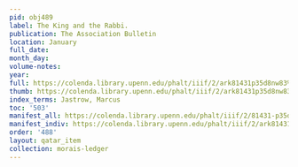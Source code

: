 ```yaml
---
pid: obj489
label: The King and the Rabbi.
publication: The Association Bulletin
location: January
full_date:
month_day:
volume-notes:
year:
full: https://colenda.library.upenn.edu/phalt/iiif/2/ark81431p35d8nw83%2FSHA256E-s6645100--9a31acce4ba114269ac9895581ffbb1c579768a56a378a60048e2ca410d4436b.jpeg/full/3500,/0/default.jpg
thumb: https://colenda.library.upenn.edu/phalt/iiif/2/ark81431p35d8nw83%2FSHA256E-s6645100--9a31acce4ba114269ac9895581ffbb1c579768a56a378a60048e2ca410d4436b.jpeg/full/!200,200/0/default.jpg
index_terms: Jastrow, Marcus
toc: '503'
manifest_all: https://colenda.library.upenn.edu/phalt/iiif/2/81431-p35d8nw83/manifest
manifest_indiv: https://colenda.library.upenn.edu/phalt/iiif/2/ark81431p35d8nw83%2FSHA256E-s6645100--9a31acce4ba114269ac9895581ffbb1c579768a56a378a60048e2ca410d4436b.jpeg
order: '488'
layout: qatar_item
collection: morais-ledger
---
```

